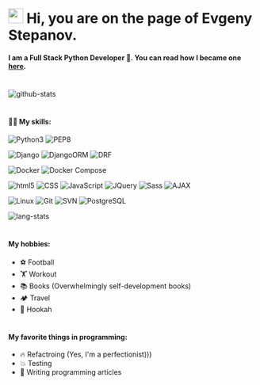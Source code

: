 <h1><img src="https://emojis.slackmojis.com/emojis/images/1531849430/4246/blob-sunglasses.gif?1531849430" width="30"/> Hi, you are on the page of Evgeny Stepanov.</h1>

#### I am a Full Stack Python Developer 🐍. You can read how I became one [here][1].
[1]: https://habr.com/ru/company/pvs-studio/blog/584962/ "here"

#
![github-stats](https://github-readme-stats.vercel.app/api?username=OsnovaDT&show_icons=true&count_private=true&theme=dark)

#
#### 👨‍💻 My skills:
<p>
  <img alt="Python3" src="https://img.shields.io/badge/-Python3-blue?style=flat-square&logo=python&logoColor=white" />
  <img alt="PEP8" src="https://img.shields.io/badge/-PEP8-blue?style=flat-square&logo=python&logoColor=white" />
</p>

<p>
  <img alt="Django" src="https://img.shields.io/badge/-Django-074c32?style=flat-square&logo=django&logoColor=white" />
  <img alt="DjangoORM" src="https://img.shields.io/badge/-DjangoORM-074c32?style=flat-square&logo=django&logoColor=white" />
  <img alt="DRF" src="https://img.shields.io/badge/-DRF-074c32?style=flat-square&logo=django&logoColor=white" />
</p>

<p>
  <img alt="Docker" src="https://img.shields.io/badge/-Docker-46a2f1?style=flat-square&logo=docker&logoColor=white" />
  <img alt="Docker Compose" src="https://img.shields.io/badge/-Docker Compose-46a2f1?style=flat-square&logo=docker&logoColor=white" />
</p>

<p>
  <img alt="html5" src="https://img.shields.io/badge/-HTML5-E34F26?style=flat-square&logo=html5&logoColor=white" />
  <img alt="CSS" src="https://img.shields.io/badge/-CSS-2987c5?style=flat-square&logo=css&logoColor=white" />
  <img alt="JavaScript" src="https://img.shields.io/badge/-JavaScript-fae043?style=flat-square&logo=javascript&logoColor=white" />
  <img alt="JQuery" src="https://img.shields.io/badge/-JQuery-0968ac?style=flat-square&logo=jquery&logoColor=white" />
  <img alt="Sass" src="https://img.shields.io/badge/-Sass-CC6699?style=flat-square&logo=sass&logoColor=white" />
  <img alt="AJAX" src="https://img.shields.io/badge/-AJAX-208dc6?style=flat-square&logo=ajax&logoColor=white" />
</p>

<p>
  <img alt="Linux" src="https://img.shields.io/badge/-Linux-000?style=flat-square&logo=linux&logoColor=white" />
  <img alt="Git" src="https://img.shields.io/badge/-Git-F05032?style=flat-square&logo=git&logoColor=white" />
  <img alt="SVN" src="https://img.shields.io/badge/-SVN-7b9cc7?style=flat-square&logo=subversion&logoColor=white" />
  <img alt="PostgreSQL" src="https://img.shields.io/badge/-PostgreSQL-26678e?style=flat-square&logo=postgresql&logoColor=white" />
</p>

![lang-stats](https://github-readme-stats.vercel.app/api/top-langs/?username=OsnovaDT&langs_count=10&layout=compact&hide=html&theme=dark)

#
#### My hobbies:
* ⚽ Football
* 🏋️‍ Workout
* 📚 Books (Overwhelmingly self-development books)
* 🏕 Travel
* 💨 Hookah

#
#### My favorite things in programming:
* 🔥 Refactroing (Yes, I'm a perfectionist)))
* 💥 Testing
* 📝 Writing programming articles
